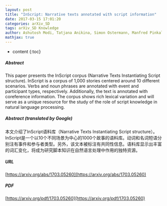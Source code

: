 ```yaml
---
layout: post
title: "InScript: Narrative texts annotated with script information"
date: 2017-03-15 17:01:20
categories: arXiv_SD
tags: arXiv_SD Knowledge
author: Ashutosh Modi, Tatjana Anikina, Simon Ostermann, Manfred Pinkal
mathjax: true
---
```


* content
{:toc}

##### Abstract
This paper presents the InScript corpus (Narrative Texts Instantiating Script structure). InScript is a corpus of 1,000 stories centered around 10 different scenarios. Verbs and noun phrases are annotated with event and participant types, respectively. Additionally, the text is annotated with coreference information. The corpus shows rich lexical variation and will serve as a unique resource for the study of the role of script knowledge in natural language processing.

##### Abstract (translated by Google)
本文介绍了InScript语料库（Narrative Texts Instantiating Script structure）。 InScript是一个以10个不同场景为中心的1000个故事的语料库。动词和名词短语分别注有事件和参与者类型。另外，该文本被标注有共同性信息。语料库显示出丰富的词汇变化，将成为研究脚本知识在自然语言处理中作用的独特资源。

##### URL
[https://arxiv.org/abs/1703.05260](https://arxiv.org/abs/1703.05260)

##### PDF
[https://arxiv.org/pdf/1703.05260](https://arxiv.org/pdf/1703.05260)

